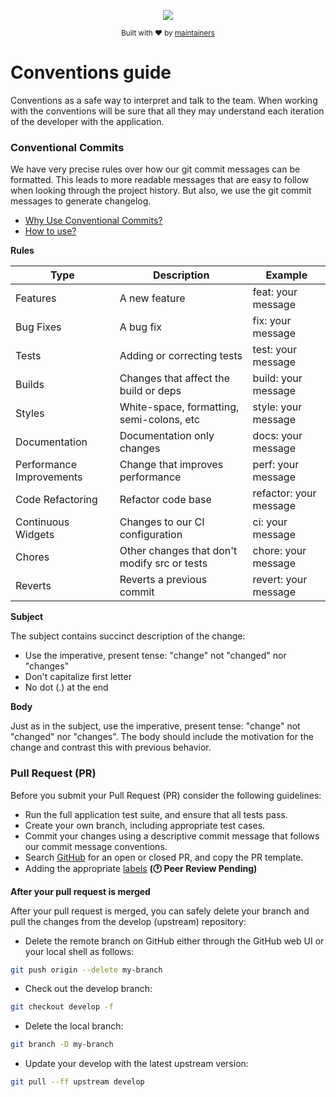 <div align="center">
  <p align="center">
      <a href="https://turnly.app" target="_blank" rel="noopener">
          <img src="https://raw.githubusercontent.com/turnly/turnly/develop/docs/assets/github-header.png" />
      </a>
  </p>

  <p>
    <sub>
      Built with ❤︎ by
      <a href="/OWNERS.md">
        maintainers
      </a>
    </sub>
  </p>
</div>

# Conventions guide

Conventions as a safe way to interpret and talk to the team. When working with the conventions
will be sure that all they may understand each iteration of the developer with the application.

### Conventional Commits

We have very precise rules over how our git commit messages can be formatted.
This leads to more readable messages that are easy to follow when looking through
the project history. But also, we use the git commit messages to generate changelog.

- [Why Use Conventional Commits?](https://www.conventionalcommits.org/en/v1.0.0-beta.2/#why-use-conventional-commits)
- [How to use?](https://github.com/conventional-changelog/commitlint/tree/master/@commitlint/config-conventional#type-enum)

**Rules**

| Type                     | Description                                  | Example                 |
| ------------------------ | -------------------------------------------- | ----------------------- |
| Features                 | A new feature                                | feat: your message      |
| Bug Fixes                | A bug fix                                    | fix: your message       |
| Tests                    | Adding or correcting tests                   | test: your message      |
| Builds                   | Changes that affect the build or deps        | build: your message     |
| Styles                   | White-space, formatting, semi-colons, etc    | style: your message     |
| Documentation            | Documentation only changes                   | docs: your message      |
| Performance Improvements | Change that improves performance             | perf: your message      |
| Code Refactoring         | Refactor code base                           | refactor: your message  |
| Continuous Widgets  | Changes to our CI configuration              | ci: your message        |
| Chores                   | Other changes that don't modify src or tests | chore: your message     |
| Reverts                  | Reverts a previous commit                    | revert: your message    |

**Subject**

The subject contains succinct description of the change:

* Use the imperative, present tense: "change" not "changed" nor "changes"
* Don't capitalize first letter
* No dot (.) at the end

**Body**

Just as in the subject, use the imperative, present tense: "change" not "changed" nor "changes".
The body should include the motivation for the change and contrast this with previous behavior.

### Pull Request (PR)

Before you submit your Pull Request (PR) consider the following guidelines:

* Run the full application test suite, and ensure that all tests pass.
* Create your own branch, including appropriate test cases.
* Commit your changes using a descriptive commit message that follows our commit message conventions.
* Search [GitHub](https://github.com/turnly/turnly/pulls) for an open or closed PR, and copy the PR template.
* Adding the appropriate [labels](https://github.com/turnly/configs/blob/main/github/PULL_REQUEST_LABELS.md) **(🕐 Peer Review Pending)**

**After your pull request is merged**

After your pull request is merged, you can safely delete your branch and pull the changes from the develop (upstream) repository:

* Delete the remote branch on GitHub either through the GitHub web UI or your local shell as follows:

```sh
git push origin --delete my-branch
```

* Check out the develop branch:

```sh
git checkout develop -f
```

* Delete the local branch:

```sh
git branch -D my-branch
```

* Update your develop with the latest upstream version:

```sh
git pull --ff upstream develop
```
